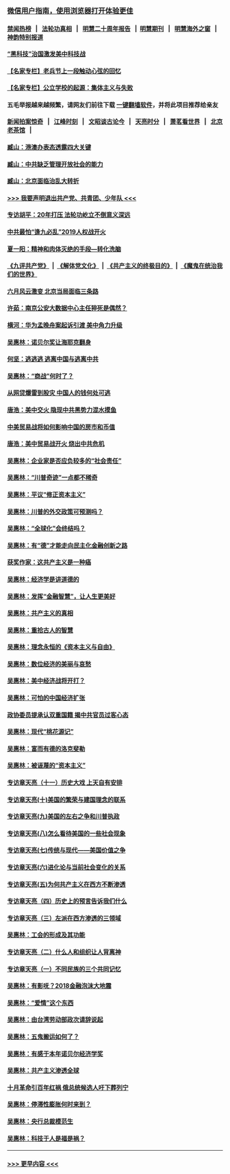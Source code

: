 ### [微信用户指南，使用浏览器打开体验更佳](https://github.com/gfw-breaker/banned-news1/blob/master/indexes/wechat-guide.md?t=0)
#### [禁闻热榜](热点新闻.md?t=0)  &nbsp;&nbsp;|&nbsp;&nbsp; [法轮功真相](https://github.com/gfw-breaker/truth/blob/master/README.md?t=0) &nbsp;&nbsp;|&nbsp;&nbsp; [明慧二十周年报告](https://github.com/gfw-breaker/mh-reports/blob/master/README.md?t=0) &nbsp;&nbsp;|&nbsp;&nbsp;[明慧期刊](https://github.com/gfw-breaker/mh-qikan) &nbsp;&nbsp;|&nbsp;&nbsp; [明慧海外之窗](https://github.com/gfw-breaker/mh-news/blob/master/README.md?t=0) &nbsp;&nbsp;|&nbsp;&nbsp; [神韵特别报道](https://github.com/gfw-breaker/mh-news/blob/master/shenyun.md?t=0)
#### [“黑科技”治国激发美中科技战](../pages/nsc423/n11638056.md?t=02040711) 
#### [【名家专栏】老兵节上一段触动心弦的回忆](../pages/nsc423/n11646016.md?t=02040711) 
#### [【名家专栏】公立学校的起源：集体主义与失败](../pages/nsc423/n11601833.md?t=02040711) 
#### 五毛举报越来越频繁，请网友们前往下载 [一键翻墙软件](https://github.com/gfw-breaker/ssr-accounts)，并将此项目推荐给亲友
#### [新闻拍案惊奇](https://github.com/gfw-breaker/banned-news1/blob/master/pages/link4.md) &nbsp;&nbsp;|&nbsp;&nbsp; [江峰时刻](https://github.com/gfw-breaker/banned-news1/blob/master/pages/link4.md) &nbsp;&nbsp;|&nbsp;&nbsp; [文昭谈古论今](https://github.com/gfw-breaker/banned-news1/blob/master/pages/link4.md) &nbsp;&nbsp;|&nbsp;&nbsp; [天亮时分](https://github.com/gfw-breaker/banned-news1/blob/master/pages/link4.md) &nbsp;&nbsp;|&nbsp;&nbsp; [萧茗看世界](https://github.com/gfw-breaker/banned-news1/blob/master/pages/link4.md) &nbsp;&nbsp;|&nbsp;&nbsp; [北京老茶馆](https://github.com/gfw-breaker/banned-news1/blob/master/pages/link4.md) &nbsp;&nbsp;|&nbsp;&nbsp; 
#### [臧山：港澳办表态透露四大关键](../pages/nsc423/n11421628.md?t=02040711) 
#### [臧山：中共缺乏管理开放社会的能力](../pages/nsc423/n11407457.md?t=02040711) 
#### [臧山：北京面临治乱大转折](../pages/nsc423/n11406895.md?t=02040711) 
#### [>>> 我要声明退出共产党、共青团、少年队 <<<](https://github.com/begood0513/goodnews/blob/master/quit/letter.md) 
#### [专访胡平：20年打压 法轮功屹立不倒意义深远](../pages/nsc423/n11398800.md?t=02040711) 
#### [中共最怕“逢九必乱”2019人权战开火](../pages/nsc423/n11385248.md?t=02040711) 
#### [夏一阳：精神和肉体灭绝的手段—转化洗脑](../pages/nsc423/n11368250.md?t=02040711) 
#### [《九评共产党》](https://github.com/begood0513/9ping.md/blob/master/README.md) &nbsp;|&nbsp; [《解体党文化》](../../../../jtdwh.md/blob/master/README.md)  &nbsp;|&nbsp; [《共产主义的终极目的》](../../../../gczydzjmd.md/blob/master/README.md) &nbsp;|&nbsp; [《魔鬼在统治我们的世界》](../../../../mgztzwmdsj.md/blob/master/README.md) 
#### [六月风云激变 北京当局面临三条路](../pages/nsc423/n11313668.md?t=02040711) 
#### [许茹：南京公安大数据中心主任猝死是偶然？](../pages/nsc423/n11064744.md?t=02040711) 
#### [横河：华为孟晚舟案起诉引渡 美中角力升级](../pages/nsc423/n11027230.md?t=02040711) 
#### [吴惠林：诺贝尔奖让海耶克翻身](../pages/nsc423/n10890049.md?t=02040711) 
#### [何坚：逃逃逃 逃离中国与逃离中共](../pages/nsc423/n10592891.md?t=02040711) 
#### [吴惠林：“商战”何时了？](../pages/nsc423/n10573558.md?t=02040711) 
#### [从网贷爆雷到股灾 中国人的钱何处可逃](../pages/nsc423/n10572800.md?t=02040711) 
#### [唐浩：美中交火 隐现中共黑势力混水摸鱼](../pages/nsc423/n10544040.md?t=02040711) 
#### [中美贸易战将如何影响中国的房市和币值](../pages/nsc423/n10543697.md?t=02040711) 
#### [唐浩：美中贸易战开火 烧出中共危机](../pages/nsc423/n10540126.md?t=02040711) 
#### [吴惠林：企业家是否应负较多的“社会责任”](../pages/nsc423/n10535022.md?t=02040711) 
#### [吴惠林：“川普奇迹”一点都不稀奇](../pages/nsc423/n10512808.md?t=02040711) 
#### [吴惠林：平议“修正资本主义”](../pages/nsc423/n10495724.md?t=02040711) 
#### [吴惠林：川普的外交政策可预测吗？](../pages/nsc423/n10462387.md?t=02040711) 
#### [吴惠林：“全球化”会终结吗？](../pages/nsc423/n10452838.md?t=02040711) 
#### [吴惠林：有“德”才能走向民主化金融创新之路](../pages/nsc423/n10432292.md?t=02040711) 
#### [获奖作家：这共产主义是一种癌](../pages/nsc423/n10431541.md?t=02040711) 
#### [吴惠林：经济学是讲道德的](../pages/nsc423/n10398014.md?t=02040711) 
#### [吴惠林：发挥“金融智慧”，让人生更美好](../pages/nsc423/n10375019.md?t=02040711) 
#### [吴惠林：共产主义的真相](../pages/nsc423/n10351394.md?t=02040711) 
#### [吴惠林：重拾古人的智慧](../pages/nsc423/n10337691.md?t=02040711) 
#### [吴惠林：理念永恒的《资本主义与自由》](../pages/nsc423/n10316274.md?t=02040711) 
#### [吴惠林：数位经济的美丽与哀愁](../pages/nsc423/n10292946.md?t=02040711) 
#### [吴惠林：美中经济战将开打？](../pages/nsc423/n10258825.md?t=02040711) 
#### [吴惠林：可怕的中国经济扩张](../pages/nsc423/n10219147.md?t=02040711) 
#### [政协委员提承认双重国籍 揭中共官员过客心态](../pages/nsc423/n10208809.md?t=02040711) 
#### [吴惠林：现代“桃花源记”](../pages/nsc423/n10185234.md?t=02040711) 
#### [吴惠林：富而有德的洛克斐勒](../pages/nsc423/n10142264.md?t=02040711) 
#### [吴惠林：被诬蔑的“资本主义”](../pages/nsc423/n10124816.md?t=02040711) 
#### [专访章天亮（十一）历史大戏 上天自有安排](../pages/nsc423/n10094905.md?t=02040711) 
#### [专访章天亮(十)美国的繁荣与建国理念的联系](../pages/nsc423/n10094899.md?t=02040711) 
#### [专访章天亮(九)美国的左右之争和川普执政](../pages/nsc423/n10094889.md?t=02040711) 
#### [专访章天亮(八)怎么看待美国的一些社会现象](../pages/nsc423/n10094857.md?t=02040711) 
#### [专访章天亮(七)传统与现代——美国价值之争](../pages/nsc423/n10093140.md?t=02040711) 
#### [专访章天亮(六)进化论与当前社会变化的关系](../pages/nsc423/n10092036.md?t=02040711) 
#### [专访章天亮(五)为何共产主义在西方不断渗透](../pages/nsc423/n10083620.md?t=02040711) 
#### [专访章天亮（四）历史上的预言告诉我们什么](../pages/nsc423/n10083606.md?t=02040711) 
#### [专访章天亮（三）左派在西方渗透的三领域](../pages/nsc423/n10081115.md?t=02040711) 
#### [吴惠林：工会的形成及其功能](../pages/nsc423/n10080633.md?t=02040711) 
#### [专访章天亮（二）什么人和组织让人背离神](../pages/nsc423/n10076637.md?t=02040711) 
#### [专访章天亮（一）不同民族的三个共同记忆](../pages/nsc423/n10074188.md?t=02040711) 
#### [吴惠林：有影呒？2018金融泡沫大地震](../pages/nsc423/n10040534.md?t=02040711) 
#### [吴惠林：“爱情”这个东西](../pages/nsc423/n10019423.md?t=02040711) 
#### [吴惠林：由台湾劳动部政次请辞说起](../pages/nsc423/n9979679.md?t=02040711) 
#### [吴惠林：五鬼搬运如何了？](../pages/nsc423/n9925338.md?t=02040711) 
#### [吴惠林：有感于本年诺贝尔经济学奖](../pages/nsc423/n9871883.md?t=02040711) 
#### [吴惠林：共产主义渗透全球](../pages/nsc423/n9812748.md?t=02040711) 
#### [十月革命引百年红祸 俄总统候选人吁下葬列宁](../pages/nsc423/n9810182.md?t=02040711) 
#### [吴惠林：停滞性膨胀何时来到？](../pages/nsc423/n9764136.md?t=02040711) 
#### [吴惠林：央行总裁模范生](../pages/nsc423/n9728134.md?t=02040711) 
#### [吴惠林：科技于人是福是祸？](../pages/nsc423/n9672982.md?t=02040711) 

----
#### [ >>> 更早内容 <<< ](../indexes/nsc423-earlier.md)

